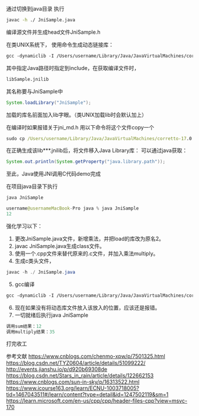 通过切换到java目录
执行
```cmd
javac -h ./ JniSample.java
```
编译源文件并生成head文件JniSample.h

在类UNIX系统下，
使用命令生成动态链接库：
```gcc
gcc -dynamiclib -I /Users/username/Library/Java/JavaVirtualMachines/corretto-17.0.6/Contents/Home/include JniSample.c -o libSample.jnilib
```
其中指定Java路径时指定到include，在获取编译文件时，
```cmd
libSample.jnilib
```
其名称要与JniSample中 
```java
System.loadLibrary("JniSample");
```
加载的库名前面加入lib字眼。（类UNIX加载lib时会默认加上）

在编译时如果报错关于jni_md.h
用以下命令将这个文件copy一个
```cmd
sudo cp /Users/username/Library/Java/JavaVirtualMachines/corretto-17.0.6/Contents/Home/include/darwin/jni_md.h /Users/username/Library/Java/JavaVirtualMachines/corretto-17.0.6/Contents/Home/include
```

在正确生成该lib***.jnilib后，将文件移入Java Library库：
可以通过java获取：
```java
System.out.println(System.getProperty("java.library.path"));
```

至此，Java使用JNI调用C代码demo完成

在项目java目录下执行
```java
java JniSample
```
```java
username@usernameMacBook-Pro java % java JniSample                                                                                                                                 
12
```

强化学习以下：
1. 更改JniSample.java文件，新增乘法，并把load的库改为原名2。
2. javac JniSample.java生成class文件。
3. 使用一个.cpp文件来替代原来的.c文件，并加入乘法multiply。
4. 生成c类头文件，
```java
javac -h ./ JniSample.java
```
5. gcc编译
```gcc
gcc -dynamiclib -I /Users/username/Library/Java/JavaVirtualMachines/corretto-17.0.6/Contents/Home/include JniSample.cpp -o libJniSample2.jnilib
```
6. 现在如果没有将动态库文件放入该放入的位置，应该还是报错。
7. 一切就绪后执行java JniSample

```java
调用sum结果：12
调用multiply结果：35
```

打完收工

参考文献
https://www.cnblogs.com/chenmo-xpw/p/7501325.html
https://blog.csdn.net/TYZ0604/article/details/51099222/
http://events.jianshu.io/p/d920b69308de
https://blog.csdn.net/Stars_in_rain/article/details/122662153
https://www.cnblogs.com/sun-in-sky/p/16313522.html
https://www.icourse163.org/learn/ECNU-1003718005?tid=1467043511#/learn/content?type=detail&id=1247502119&sm=1
https://learn.microsoft.com/en-us/cpp/cpp/header-files-cpp?view=msvc-170
